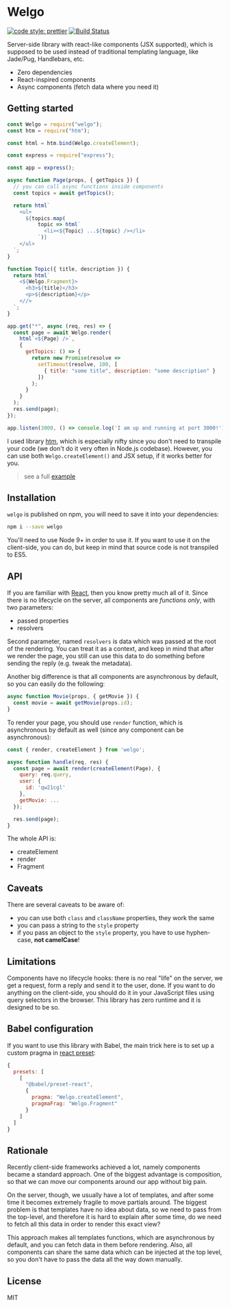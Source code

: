 # Welgo

[![code style: prettier](https://img.shields.io/badge/code_style-prettier-ff69b4.svg?style=flat-square)](https://github.com/prettier/prettier)
[![Build Status](https://travis-ci.org/Bloomca/welgo.svg?branch=master)](https://travis-ci.org/Bloomca/welgo)

Server-side library with react-like components (JSX supported), which is supposed to be used instead of traditional templating language, like Jade/Pug, Handlebars, etc.

- Zero dependencies
- React-inspired components
- Async components (fetch data where you need it)

## Getting started

```js
const Welgo = require("welgo");
const htm = require("htm");

const html = htm.bind(Welgo.createElement);

const express = require("express");

const app = express();

async function Page(props, { getTopics }) {
  // you can call async functions inside components
  const topics = await getTopics();

  return html`
    <ul>
      ${topics.map(
          topic => html`
            <li><${Topic} ...${topic} /></li>
          `)}
    </ul>
  `;
}

function Topic({ title, description }) {
  return html`
    <${Welgo.Fragment}>
      <h3>${title}</h3>
      <p>${description}</p>
    <//>
  `;
}

app.get("*", async (req, res) => {
  const page = await Welgo.render(
    html`<${Page} />`,
    {
      getTopics: () => {
        return new Promise(resolve =>
          setTimeout(resolve, 100, [
            { title: "some title", description: "some description" }
          ])
        );
      }
    }
  );
  res.send(page);
});

app.listen(3000, () => console.log('I am up and running at port 3000!'));
```

I used library [htm](https://github.com/developit/htm), which is especially nifty since you don't need to transpile your code (we don't do it very often in Node.js codebase). However, you can use both `Welgo.createElement()` and JSX setup, if it works better for you.

> see a full [example](https://github.com/Bloomca/welgo-example)

## Installation

`welgo` is published on npm, you will need to save it into your dependencies:

```sh
npm i --save welgo
```

You'll need to use Node 9+ in order to use it. If you want to use it on the client-side, you can do, but keep in mind that source code is not transpiled to ES5.

## API

If you are familiar with [React](https://reactjs.org/docs/getting-started.html), then you know pretty much all of it. Since there is no lifecycle on the server, all components are _functions only_, with two parameters:

- passed properties
- resolvers

Second parameter, named `resolvers` is data which was passed at the root of the rendering. You can treat it as a context, and keep in mind that after we render the page, you still can use this data to do something before sending the reply (e.g. tweak the metadata).

Another big difference is that all components are asynchronous by default, so you can easily do the following:

```js
async function Movie(props, { getMovie }) {
  const movie = await getMovie(props.id);
}
```

To render your page, you should use `render` function, which is asynchronous by default as well (since any component can be asynchronous):

```js
const { render, createElement } from 'welgo';

async function handle(req, res) {
  const page = await render(createElement(Page), {
    query: req.query,
    user: {
      id: 'qw21cgl'
    },
    getMovie: ...
  });

  res.send(page);
}
```

The whole API is:

- createElement
- render
- Fragment

## Caveats

There are several caveats to be aware of:

- you can use both `class` and `className` properties, they work the same
- you can pass a string to the `style` property
- if you pass an object to the `style` property, you have to use hyphen-case, **not camelCase**!

## Limitations

Components have no lifecycle hooks: there is no real "life" on the server, we get a request, form a reply and send it to the user, done. If you want to do anything on the client-side, you should do it in your JavaScript files using query selectors in the browser. This library has zero runtime and it is designed to be so.

## Babel configuration

If you want to use this library with Babel, the main trick here is to set up a custom pragma in [react preset](https://babeljs.io/docs/en/babel-preset-react):

```js
{
  presets: [
    [
      "@babel/preset-react",
      {
        pragma: "Welgo.createElement",
        pragmaFrag: "Welgo.Fragment"
      }
    ]
  ]
}
```

## Rationale

Recently client-side frameworks achieved a lot, namely components became a standard approach. One of the biggest advantage is composition, so that we can move our components around our app without big pain.

On the server, though, we usually have a lot of templates, and after some time it becomes extremely fragile to move partials around. The biggest problem is that templates have no idea about data, so we need to pass from the top-level, and therefore it is hard to explain after some time, do we need to fetch all this data in order to render this exact view?

This approach makes all templates functions, which are asynchronous by default, and you can fetch data in them before rendering. Also, all components can share the same data which can be injected at the top level, so you don't have to pass the data all the way down manually.

## License

MIT
